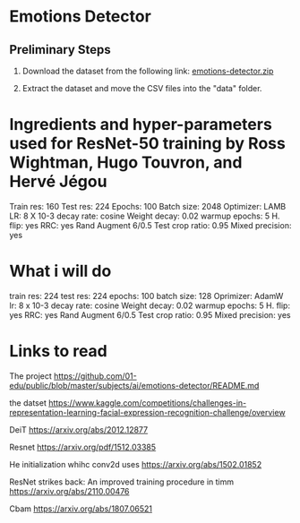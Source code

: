 # Emotions Detector

## Preliminary Steps

1. Download the dataset from the following link: [emotions-detector.zip](https://assets.01-edu.org/ai-branch/project3/emotions-detector.zip)

2. Extract the dataset and move the CSV files into the "data" folder.

# Ingredients and hyper-parameters used for ResNet-50 training by Ross Wightman, Hugo Touvron, and Hervé Jégou

Train res: 160
Test res: 224
Epochs: 100
Batch size: 2048
Optimizer: LAMB
LR: 8 X 10-3
decay rate: cosine
Weight decay: 0.02
warmup epochs: 5
H. flip: yes
RRC: yes
Rand Augment 6/0.5
Test crop ratio: 0.95
Mixed precision: yes

# What i will do

train res: 224
test res: 224
epochs: 100
batch size: 128
Oprimizer: AdamW
lr: 8 x 10-3
decay rate: cosine
Weight decay: 0.02
warmup epochs: 5
H. flip: yes
RRC: yes
Rand Augment 6/0.5
Test crop ratio: 0.95
Mixed precision: yes

# Links to read

The project
https://github.com/01-edu/public/blob/master/subjects/ai/emotions-detector/README.md

the datset
https://www.kaggle.com/competitions/challenges-in-representation-learning-facial-expression-recognition-challenge/overview

DeiT
https://arxiv.org/abs/2012.12877

Resnet
https://arxiv.org/pdf/1512.03385

He initialization whihc conv2d uses
https://arxiv.org/abs/1502.01852

ResNet strikes back: An improved training procedure in timm
https://arxiv.org/abs/2110.00476

Cbam
https://arxiv.org/abs/1807.06521
